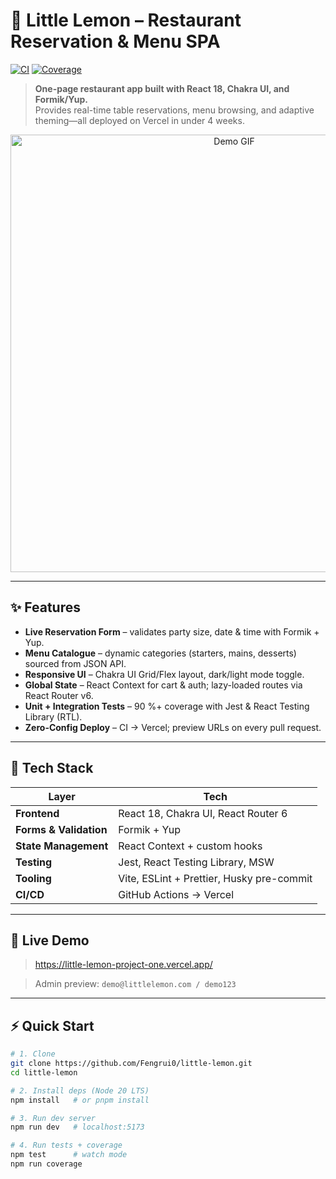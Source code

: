 # 🍋 Little Lemon – Restaurant Reservation & Menu SPA

[![CI](https://github.com/<username>/little-lemon/actions/workflows/ci.yml/badge.svg)](https://github.com/<username>/little-lemon/actions/workflows/ci.yml)
[![Coverage](https://img.shields.io/badge/coverage-90%25-brightgreen.svg)](https://github.com/<username>/little-lemon/actions)

> **One-page restaurant app built with React 18, Chakra UI, and Formik/Yup.**  
> Provides real-time table reservations, menu browsing, and adaptive theming—all deployed on Vercel in under 4 weeks.

<p align="center">
  <img src="docs/demo.gif" width="700" alt="Demo GIF"/>
</p>

---

## ✨ Features
- **Live Reservation Form** – validates party size, date & time with Formik + Yup.
- **Menu Catalogue** – dynamic categories (starters, mains, desserts) sourced from JSON API.
- **Responsive UI** – Chakra UI Grid/Flex layout, dark/light mode toggle.
- **Global State** – React Context for cart & auth; lazy-loaded routes via React Router v6.
- **Unit + Integration Tests** – 90 %+ coverage with Jest & React Testing Library (RTL).
- **Zero-Config Deploy** – CI → Vercel; preview URLs on every pull request.

---

## 🔧 Tech Stack
| Layer | Tech |
|-------|------|
| **Frontend** | React 18, Chakra UI, React Router 6 |
| **Forms & Validation** | Formik + Yup |
| **State Management** | React Context + custom hooks |
| **Testing** | Jest, React Testing Library, MSW |
| **Tooling** | Vite, ESLint + Prettier, Husky pre-commit |
| **CI/CD** | GitHub Actions → Vercel |

---

## 🚀 Live Demo
> https://little-lemon-project-one.vercel.app/

> Admin preview: `demo@littlelemon.com / demo123`

---

## ⚡ Quick Start

```bash
# 1. Clone
git clone https://github.com/Fengrui0/little-lemon.git
cd little-lemon

# 2. Install deps (Node 20 LTS)
npm install   # or pnpm install

# 3. Run dev server
npm run dev   # localhost:5173

# 4. Run tests + coverage
npm test      # watch mode
npm run coverage
